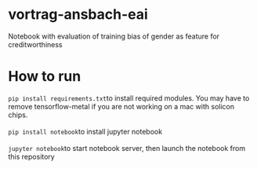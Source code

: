 # vortrag-ansbach-eai
Notebook with evaluation of training bias of gender as feature for creditworthiness

# How to run
```pip install requirements.txt```to install required modules. You may have to remove tensorflow-metal if you are not working on a mac with solicon chips.
<br>
<br>
```pip install notebook```to install jupyter notebook
<br>
<br>
```jupyter notebook```to start notebook server, then launch the notebook from this repository
